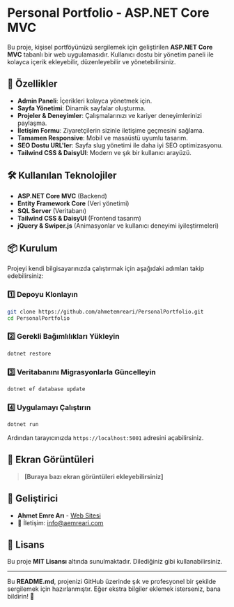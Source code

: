 # Personal Portfolio - ASP.NET Core MVC

Bu proje, kişisel portföyünüzü sergilemek için geliştirilen **ASP.NET Core MVC** tabanlı bir web uygulamasıdır. Kullanıcı dostu bir yönetim paneli ile kolayca içerik ekleyebilir, düzenleyebilir ve yönetebilirsiniz.

## 🚀 Özellikler
- **Admin Paneli**: İçerikleri kolayca yönetmek için.
- **Sayfa Yönetimi**: Dinamik sayfalar oluşturma.
- **Projeler & Deneyimler**: Çalışmalarınızı ve kariyer deneyimlerinizi paylaşma.
- **İletişim Formu**: Ziyaretçilerin sizinle iletişime geçmesini sağlama.
- **Tamamen Responsive**: Mobil ve masaüstü uyumlu tasarım.
- **SEO Dostu URL'ler**: Sayfa slug yönetimi ile daha iyi SEO optimizasyonu.
- **Tailwind CSS & DaisyUI**: Modern ve şık bir kullanıcı arayüzü.

## 🛠 Kullanılan Teknolojiler
- **ASP.NET Core MVC** (Backend)
- **Entity Framework Core** (Veri yönetimi)
- **SQL Server** (Veritabanı)
- **Tailwind CSS & DaisyUI** (Frontend tasarım)
- **jQuery & Swiper.js** (Animasyonlar ve kullanıcı deneyimi iyileştirmeleri)

## 📦 Kurulum
Projeyi kendi bilgisayarınızda çalıştırmak için aşağıdaki adımları takip edebilirsiniz:

### 1️⃣ Depoyu Klonlayın
```sh
git clone https://github.com/ahmetemreari/PersonalPortfolio.git
cd PersonalPortfolio
```

### 2️⃣ Gerekli Bağımlılıkları Yükleyin
```sh
dotnet restore
```

### 3️⃣ Veritabanını Migrasyonlarla Güncelleyin
```sh
dotnet ef database update
```

### 4️⃣ Uygulamayı Çalıştırın
```sh
dotnet run
```
Ardından tarayıcınızda `https://localhost:5001` adresini açabilirsiniz.

## 📸 Ekran Görüntüleri
> **[Buraya bazı ekran görüntüleri ekleyebilirsiniz]**

## 📝 Geliştirici
- **Ahmet Emre Arı** - [Web Sitesi](https://aemreari.com.tr)
- 📧 İletişim: [info@aemreari.com](mailto:info@aemreari.com.tr)

## 🎯 Lisans
Bu proje **MIT Lisansı** altında sunulmaktadır. Dilediğiniz gibi kullanabilirsiniz.

---
Bu **README.md**, projenizi GitHub üzerinde şık ve profesyonel bir şekilde sergilemek için hazırlanmıştır. Eğer ekstra bilgiler eklemek isterseniz, bana bildirin! 🚀

